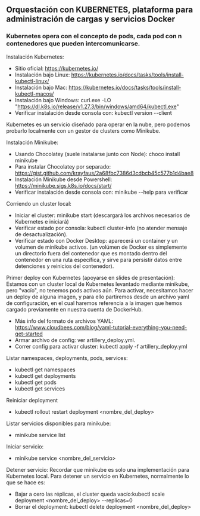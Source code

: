 ## Orquestación con KUBERNETES, plataforma para administración de cargas y servicios Docker
### Kubernetes opera con el concepto de pods, cada pod con n contenedores que pueden intercomunicarse.

Instalación Kubernetes:
- Sitio oficial: https://kubernetes.io/
- Instalación bajo Linux: https://kubernetes.io/docs/tasks/tools/install-kubectl-linux/
- Instalación bajo Mac: https://kubernetes.io/docs/tasks/tools/install-kubectl-macos/
- Instalación bajo Windows: curl.exe -LO "https://dl.k8s.io/release/v1.27.3/bin/windows/amd64/kubectl.exe"
- Verificar instalación desde consola con: kubectl version --client

Kubernetes es un servicio diseñado para operar en la nube, pero podemos probarlo localmente con un gestor de clusters como Minikube.

Instalación Minikube:
- Usando Chocolatey (suele instalarse junto con Node): choco install minikube
- Para instalar Chocolatey por separado: https://gist.github.com/krayfaus/2a68fbc7386d3cdbcb45c577b1d4bae8
- Instalación Minikube desde Powershell: https://minikube.sigs.k8s.io/docs/start/
- Verificar instalación desde consola con: minikube --help para verificar

Corriendo un cluster local:
- Iniciar el cluster: minikube start (descargará los archivos necesarios de Kubernetes e iniciará)
- Verificar estado por consola: kubectl cluster-info (no atender mensaje de desactualización).
- Verificar estado con Docker Desktop: aparecerá un container y un volumen de minikube activos. (un volúmen de Docker es simplemente un directorio fuera del contenedor que es montado dentro del contenedor en una ruta específica, y sirve para persistir datos entre detenciones y reinicios del contenedor).
  
Primer deploy con Kubernetes (apoyarse en slides de presentación):
Estamos con un cluster local de Kubernetes levantado mediante minikube, pero "vacío", no tenemos pods activos aún. Para activar, necesitamos hacer un deploy de alguna imagen, y para ello partiremos desde un archivo yaml de configuración, en el cual haremos referencia a la imagen que hemos cargado previamente en nuestra cuenta de DockerHub.

- Más info del formato de archivos YAML: https://www.cloudbees.com/blog/yaml-tutorial-everything-you-need-get-started
- Armar archivo de config: ver artillery_deploy.yml.
- Correr config para activar cluster: kubectl apply -f artillery_deploy.yml

Listar namespaces, deployments, pods, services:
- kubectl get namespaces
- kubectl get deployments
- kubectl get pods
- kubectl get services

Reiniciar deployment
- kubectl rollout restart deployment <nombre_del_deploy>

Listar servicios disponibles para minikube:
- minikube service list

Iniciar servicio:
- minikube service <nombre_del_servicio>

Detener servicio:
Recordar que minikube es solo una implementación para Kubernetes local. Para detener un servicio en Kubernetes, normalmente lo que se hace es:

- Bajar a cero las réplicas, el cluster queda vacío:kubectl scale deployment <nombre_del_deploy> --replicas=0
- Borrar el deployment: kubectl delete deployment <nombre_del_deploy>